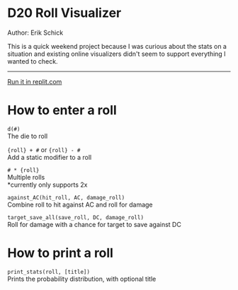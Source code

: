 # D20 Roll Visualizer

Author: Erik Schick

This is a quick weekend project because I was curious about the stats on a situation and existing online visualizers didn't seem to support everything I wanted to check.

______________________________________________________________

[Run it in replit.com](https://replit.com/@ErikSchick1/D20-Roll-Visualizer)

# How to enter a roll

`d(#)`  
The die to roll

`{roll} + #` or `{roll} - #`  
Add a static modifier to a roll

`# * {roll}`  
Multiple rolls  
*currently only supports 2x

`against_AC(hit_roll, AC, damage_roll)`  
Combine roll to hit against AC and roll for damage

`target_save_all(save_roll, DC, damage_roll)`  
Roll for damage with a chance for target to save against DC

# How to print a roll
`print_stats(roll, [title])`  
Prints the probability distribution, with optional title